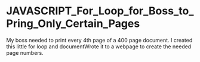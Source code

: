 # JAVASCRIPT_For_Loop_for_Boss_to_Pring_Only_Certain_Pages
My boss needed to print every 4th page of a 400 page document. I created this little for loop and documentWrote it to a webpage to create the needed page numbers.
